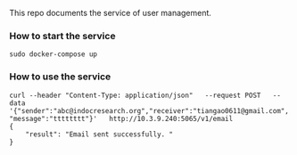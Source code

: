 This repo documents the service of user management. 
### How to start the service
```
sudo docker-compose up
```

### How to use the service
```
curl --header "Content-Type: application/json"   --request POST   --data '{"sender":"abc@indocresearch.org","receiver":"tiangao0611@gmail.com", "message":"tttttttt"}'   http://10.3.9.240:5065/v1/email
{
    "result": "Email sent successfully. "
}
```
